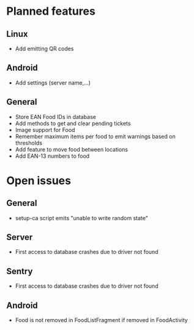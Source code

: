 # Planned features

## Linux
* Add emitting QR codes 

## Android
* Add settings (server name,...)

## General
* Store EAN Food IDs in database
* Add methods to get and clear pending tickets
* Image support for Food
* Remember maximum items per food to emit warnings based on thresholds
* Add feature to move food between locations
* Add EAN-13 numbers to food

# Open issues 

## General
* setup-ca script emits "unable to write random state"

## Server
* First access to database crashes due to driver not found

## Sentry
* First access to database crashes due to driver not found

## Android
* Food is not removed in FoodListFragment if removed in FoodActivity
